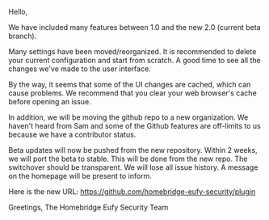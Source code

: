 Hello,

We have included many features between 1.0 and the new 2.0 (current beta branch).

Many settings have been moved/reorganized. It is recommended to delete your current configuration and start from scratch. A good time to see all the changes we've made to the user interface.

By the way, it seems that some of the UI changes are cached, which can cause problems. We recommend that you clear your web browser's cache before opening an issue.

In addition, we will be moving the github repo to a new organization. We haven't heard from Sam and some of the Github features are off-limits to us because we have a contributor status.

Beta updates will now be pushed from the new repository.
Within 2 weeks, we will port the beta to stable. This will be done from the new repo. The switchover should be transparent. We will lose all issue history. A message on the homepage will be present to inform.

Here is the new URL: https://github.com/homebridge-eufy-security/plugin

Greetings,
The Homebridge Eufy Security Team
